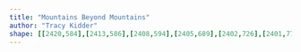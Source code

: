 ```yaml
---
title: "Mountains Beyond Mountains"
author: "Tracy Kidder"
shape: [[2420,584],[2413,586],[2408,594],[2405,689],[2402,726],[2401,778],[2396,877],[2396,933],[2393,964],[2391,1041],[2389,1058],[2389,1090],[2384,1178],[2384,1206],[2382,1224],[2381,1305],[2379,1311],[2380,1385],[2385,1392],[2391,1395],[2410,1398],[2446,1397],[2452,1395],[2457,1389],[2460,1371],[2461,1330],[2464,1295],[2467,1180],[2471,1119],[2473,1022],[2476,975],[2476,928],[2478,922],[2479,875],[2482,849],[2482,819],[2485,780],[2488,674],[2491,647],[2491,594],[2489,590],[2486,587],[2479,585],[2461,587],[2441,584]]
---
```


